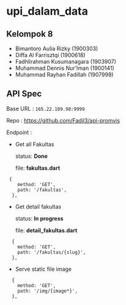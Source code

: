 # upi_dalam_data

## Kelompok 8

- Bimantoro Aulia Rizky		(1900303)
- Diffa Al Farrisztqi			(1900618)
- Fadhlirahman Kusumanagara	(1903907)
- Muhammad Dennis Nur’Iman	(1900141)
- Muhammad Rayhan Fadillah	(1907998)


## API Spec
Base URL : `165.22.109.98:9999`

Repo : https://github.com/Fadil3/api-promvis

Endpoint :

* Get all Fakultas

  status: **Done**
  
  file: **fakultas.dart**
```
 {
    method: 'GET',
    path: '/fakultas',
  },
```
* Get detail fakultas

  status: **In progress**
  
  file: **detail_fakultas.dart**
  
```
  {
    method: 'GET',
    path: '/fakultas/{slug}',
  },
 ```
 
* Serve static file image
```
  {
    method: 'GET',
    path: '/img/{image*}',
  },
  ```
